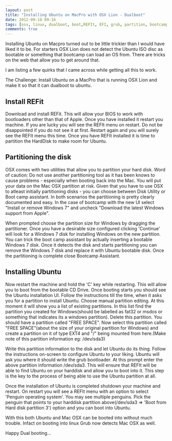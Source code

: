 ```yaml
---
layout: post
title: "Installing Ubuntu on MacPro with OSX Lion - Dualboot"
date: 2012-09-10 09:16
tags: [osx, linux, dualboot, boot,REFIt, EFI, grub, partition, bootcamp]
comments: true
---
```

 
Installing Ubuntu on Macpro turned out to be little trickier than I would have liked it to be. For starters OSX Lion does not detect the Ubuntu ISO disc as bootable or something that bootcamp can load an OS from. There are tricks on the web that allow you to get around that. 

I am listing a few quirks that I came across while getting all this to work.

The Challenge: Install Ubuntu on a MacPro that is running OSX Lion and make it so that it can dualboot to ubuntu.



## Install REFit

Download and install REFit. This will allow your BIOS to work with bootloaders other than that of Apple. Once you have installed it restart you machine. If you are lucky you will see the REFIt menu on restart. Do not be disappointed if you do not see it at first. Restart again and you will surely see the REFIt menu this time. Once you have REFIt installed it is time to partition the HardDisk to make room for Ubuntu.

<!--more-->

## Partitioning the disk

OSX comes with two utilities that allow you to partition your hard disk. Word of caution: Do not use another partitioning tool as it has been knows to cause problems - especially when booting back into the Mac. You will put your data on the Mac OSX partition at risk.
Given that you have to use OSX to atleast initially partitioning disks - you can choose between Disk Utility or Boot camp assistant. In both scenarios the partitioning is pretty clearly documented and easy. In the case of bootcamp with the new UI select "Install  or remove Windows 7" and uncheck "Download the latest Windows support from Apple".

When prompted choose the partition size for Windows by dragging the partitioner. Once you have a desirable size configured clicking 'Continue' will look for a Windows 7 disk for installing Windows on the new partition. You can trick the boot camp assistant by actually inserting a bootable Windows 7 disk. Once it detects the disk and starts partitioning you can remove the Windows 7 disk and replace it with Ubuntu bootable disk. Once the partitioning is complete close Bootcamp Assistant.

## Installing Ubuntu

Now restart the machine and hold the 'C' key while restarting. This will allow you to boot from the bootable CD Drive. Once booting starts you should see the Ubuntu installation UI. Follow the instructions till the time, when it asks you for a partition to install Ubuntu. 
Choose manual partition editing.
At this moment it will show you a list of existing partitions. In this list find the partition you created for Windows(should be labelled as fat32 or msdos or something that indicates its a windows partition). Delete this partition. You should have a partition called "FREE SPACE". Now select this partition called "FREE SPACE"(about the size of your original partition for Windows) and create a partition on it of type EXT4 and "/" being mounted from here.(Make note of this partition information eg: /dev/sda3)

Write this partition information to the disk and let Ubuntu do its thing. Follow the instructions on-screen to configure Ubuntu to your liking. Ubuntu will ask you where it should write the grub bootloader. At this prompt enter the above partition information /dev/sda3. This will ensure that REFIt will be able to find Ubuntu on your harddisk and allow you to boot into it. This step is the key to the process of being able to use the Ubuntu partition at all. 

Once the installation of Ubuntu is completed shutdown your machine and restart. On restart you will see a REFIt menu with an option to select 'Penguin operating system'. You may see multiple penguins. Pick the penguin that points to your harddisk partition above(/dev/sda3 => 'Boot from Hard disk partition 3') option and you can boot into Ubuntu.

With this both Ubuntu and Mac OSX can be booted into without much trouble. Infact on booting into linux Grub now detects Mac OSX as well.

Happy Dual booting...